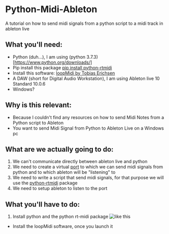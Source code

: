 # Python-Midi-Ableton

A tutorial on how to send midi signals from a python script to a midi track in ableton live

## What you'll need:
* Python (duh...), I am using (python 3.7.3)[https://www.python.org/downloads/]
* Pip install this package [pip install python-rtmidi](https://pypi.org/project/python-rtmidi/)
* Install this software: [loopMidi by Tobias Erichsen](http://www.tobias-erichsen.de/software/loopmidi.html)
* A DAW (short for Digital Audio Workstation), I am using Ableton live 10 Standard 10.0.6
* Windows?

## Why is this relevant:
* Because I couldn't find any resources on how to send Midi Notes from a Python script to Ableton
* You want to send Midi Signal from Python to Ableton Live on a Windows pc

## What are we actually going to do:
1. We can't communicate directly between ableton live and python
2. We need to create a virtual [port](https://en.wikipedia.org/wiki/Port_(computer_networking)) to which we can send midi signals from python and to which ableton will be "listening" to
3. We need to write a script that send midi signals, for that purpose we will use the [python-rtmidi](https://pypi.org/project/python-rtmidi/) package
4. We need to setup ableton to listen to the port

## What you'll have to do:
1. Install python and the python rt-midi package ![like this](https://i.imgur.com/pV6qP5U.png)
* Install the loopMidi software, once you launch it
